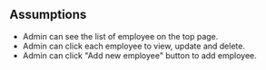 ## Assumptions

- Admin can see the list of employee on the top page.
- Admin can click each employee to view, update and delete.
- Admin can click "Add new employee" button to add employee.
